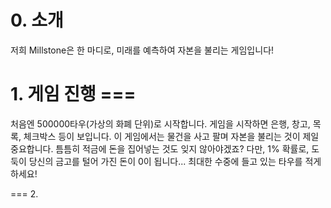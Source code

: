 # 0. 소개
저희 Millstone은 한 마디로,
미래를 예측하여 자본을 불리는 게임입니다!

# 1. 게임 진행 ===
처음엔 500000타우(가상의 화폐 단위)로 시작합니다.
게임을 시작하면 은행, 창고, 목록, 체크박스 등이 보입니다.
이 게임에서는 물건을 사고 팔며 자본을 불리는 것이 제일 중요합니다.
틈틈히 적금에 돈을 집어넣는 것도 잊지 않아야겠죠?
다만, 1% 확률로, 도둑이 당신의 금고를 털어 가진 돈이 0이 됩니다...
최대한 수중에 들고 있는 타우를 적게 하세요!

=== 2. 